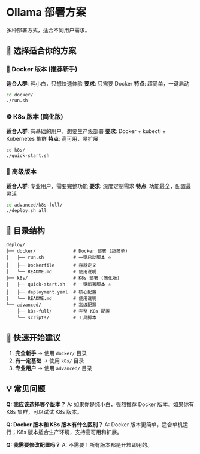 # Ollama 部署方案

多种部署方式，适合不同用户需求。

## 🎯 选择适合你的方案

### 🐳 Docker 版本 (推荐新手)
**适合人群**: 纯小白，只想快速体验
**要求**: 只需要 Docker
**特点**: 超简单，一键启动

```bash
cd docker/
./run.sh
```

### ☸️ K8s 版本 (简化版)
**适合人群**: 有基础的用户，想要生产级部署
**要求**: Docker + kubectl + Kubernetes 集群
**特点**: 高可用，易扩展

```bash
cd k8s/
./quick-start.sh
```

### 🔧 高级版本
**适合人群**: 专业用户，需要完整功能
**要求**: 深度定制需求
**特点**: 功能最全，配置最灵活

```bash
cd advanced/k8s-full/
./deploy.sh all
```

## 📁 目录结构

```
deploy/
├── docker/              # Docker 部署 (超简单)
│   ├── run.sh           # 一键启动脚本 ⭐
│   ├── Dockerfile       # 容器定义
│   └── README.md        # 使用说明
├── k8s/                 # K8s 部署 (简化版)
│   ├── quick-start.sh   # 一键部署脚本 ⭐
│   ├── deployment.yaml  # 核心配置
│   └── README.md        # 使用说明
└── advanced/            # 高级配置
    ├── k8s-full/        # 完整 K8s 配置
    └── scripts/         # 工具脚本
```

## 🚀 快速开始建议

1. **完全新手** → 使用 `docker/` 目录
2. **有一定基础** → 使用 `k8s/` 目录  
3. **专业用户** → 使用 `advanced/` 目录

## 💡 常见问题

**Q: 我应该选择哪个版本？**
A: 如果你是纯小白，强烈推荐 Docker 版本。如果你有 K8s 集群，可以试试 K8s 版本。

**Q: Docker 版本和 K8s 版本有什么区别？**
A: Docker 版本更简单，适合单机运行；K8s 版本适合生产环境，支持高可用和扩展。

**Q: 我需要修改配置吗？**
A: 不需要！所有版本都是开箱即用的。
